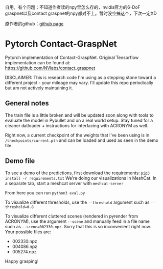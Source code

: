 自用，有个问题：不知道作者读的npy里怎么存的，nvidia官方的6-DoF graspnet以及contact graspnet的npy都对不上。暂时没空搞这个，下次一定XD

原作者的github：[github page](https://github.com/alinasarmiento/pytorch_contactnet.git)

# Pytorch Contact-GraspNet
Pytorch implementation of Contact-GraspNet. Original Tensorflow implementation can be found at: https://github.com/NVlabs/contact_graspnet

DISCLAIMER: This is research code I'm using as a stepping stone toward a different project - your mileage may vary. I'll update this repo periodically but am not actively maintaining it.

## General notes
The train file is a little broken and will be updated soon along with tools to evaluate the model in Pybullet and on a real world setup. Stay tuned for a cleaner datloader + instructions for interfacing with ACRONYM as well.

Right now, a current checkpoint of the weights that I've been using is in `/checkpoints/current.pth` and can be loaded and used as seen in the demo file.

## Demo file

To see a demo of the predictions, first download the requirements:
`pip3 install -r requirements.txt`
We're doing our visualizations in MeshCat. In a separate tab, start a meshcat server with `meshcat-server`

From here you can run `python3 eval.py`

To visualize different thresholds, use the `--threshold` argument such as `--threshold=0.8`

To visualize different cluttered scenes (rendered in pyrender from ACRONYM), use the argument `--scene` and manually feed in a file name such as `--scene=002330.npz`. Sorry that this is so inconvenient right now. Your possible files are:
- 002330.npz
- 004086.npz
- 005274.npz

Happy grasping!
